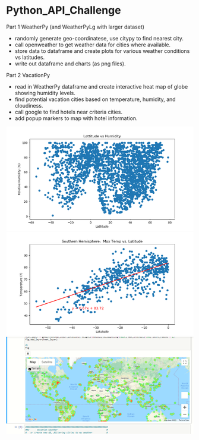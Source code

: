 # Python_API_Challenge
Part 1 WeatherPy (and WeatherPyLg with larger dataset)
- randomly generate geo-coordinatese, use citypy to find nearest city.
- call openweather to get weather data for cities where available.
- store data to dataframe and create plots for various weather conditions vs latitudes.
- write out dataframe and charts (as png files).

Part 2 VacationPy
- read in WeatherPy dataframe and create interactive heat map of globe showing humidity levels.
- find potential vacation cities based on temperature, humidity, and cloudiness.
- call google to find hotels near criteria cities.
- add popup markers to map with hotel information.

![alt text](https://github.com/dougbhigh/Python_API_Challenge/blob/master/WeatherPy/output_data/lat_vs_humid.png)
![alt text](https://github.com/dougbhigh/Python_API_Challenge/blob/master/WeatherPy/output_data/south_lat_vs_maxtemp.png)
![alt text](https://github.com/dougbhigh/Python_API_Challenge/blob/master/WeatherPy/output_data/Screenshot.png)

